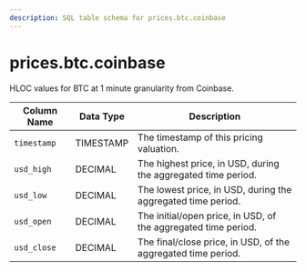 ```yaml
---
description: SQL table schema for prices.btc.coinbase
---
```


# prices.btc.coinbase

HLOC values for BTC at 1 minute granularity from Coinbase.

| Column Name | Data Type | Description                                                    |
| ----------- | --------- | -------------------------------------------------------------- |
| `timestamp` | TIMESTAMP | The timestamp of this pricing valuation.                       |
| `usd_high`  | DECIMAL   | The highest price, in USD, during the aggregated time period.  |
| `usd_low`   | DECIMAL   | The lowest price, in USD, during the aggregated time period.   |
| `usd_open`  | DECIMAL   | The initial/open price, in USD, of the aggregated time period. |
| `usd_close` | DECIMAL   | The final/close price, in USD, of the aggregated time period.  |
